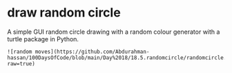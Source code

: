 
# draw random circle

A simple GUI random circle drawing with a random colour generator with a turtle package in Python.

```
![random moves](https://github.com/Abdurahman-hassan/100DaysOfCode/blob/main/Day%2018/18.5.randomcircle/randomcircle.gif?raw=true)
